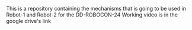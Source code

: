 This is a repository containing the mechanisms that is going to be used in Robot-1 and Robot-2 for the DD-ROBOCON-24
Working video is in the google drive's link
